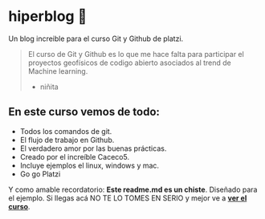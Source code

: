 # hiperblog 💚
Un blog increible para el curso Git y Github de platzi.
>El curso de Git y Github es lo que me hace falta para participar el proyectos geofísicos de codigo abierto asociados al trend de Machine learning.
> - niñita

## En este curso vemos de todo:
* Todos los comandos de git.
* El flujo de trabajo en Github.
* El verdadero amor por las buenas prácticas.
* Creado por el increíble Caceco5.
* Incluye ejemplos el linux, windows y mac.
* Go go Platzi


Y como amable recordatorio: **Este readme.md es un chiste**. Diseñado para el ejemplo. Si llegas acá NO TE LO TOMES EN SERIO y mejor ve a [**ver el curso**](https://platzi.com/clases/1557-git-github/19977-readmemd-es-una-excelente-practica/).